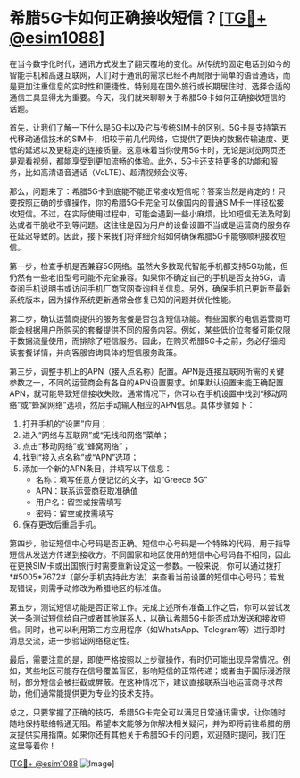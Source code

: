 # 希腊5G卡如何正确接收短信？[[TG💪+ @esim1088](https://t.me/s/esim1088)]

在当今数字化时代，通讯方式发生了翻天覆地的变化。从传统的固定电话到如今的智能手机和高速互联网，人们对于通讯的需求已经不再局限于简单的语音通话，而是更加注重信息的实时性和便捷性。特别是在国外旅行或长期居住时，选择合适的通信工具显得尤为重要。今天，我们就来聊聊关于希腊5G卡如何正确接收短信的话题。

首先，让我们了解一下什么是5G卡以及它与传统SIM卡的区别。5G卡是支持第五代移动通信技术的SIM卡，相较于前几代网络，它提供了更快的数据传输速度、更低的延迟以及更稳定的连接质量。这意味着当你使用5G卡时，无论是浏览网页还是观看视频，都能享受到更加流畅的体验。此外，5G卡还支持更多的功能和服务，比如高清语音通话（VoLTE）、超清视频会议等。

那么，问题来了：希腊5G卡到底能不能正常接收短信呢？答案当然是肯定的！只要按照正确的步骤操作，你的希腊5G卡完全可以像国内的普通SIM卡一样轻松接收短信。不过，在实际使用过程中，可能会遇到一些小麻烦，比如短信无法及时到达或者干脆收不到等问题。这往往是因为用户的设备设置不当或是运营商的服务存在延迟导致的。因此，接下来我们将详细介绍如何确保希腊5G卡能够顺利接收短信。

第一步，检查手机是否兼容5G网络。虽然大多数现代智能手机都支持5G功能，但仍然有一些老旧型号可能不完全兼容。如果你不确定自己的手机是否支持5G，请查阅手机说明书或访问手机厂商官网查询相关信息。另外，确保手机已更新至最新系统版本，因为操作系统更新通常会修复已知的问题并优化性能。

第二步，确认运营商提供的服务套餐是否包含短信功能。有些国家的电信运营商可能会根据用户所购买的套餐提供不同的服务内容。例如，某些低价位套餐可能仅限于数据流量使用，而排除了短信服务。因此，在购买希腊5G卡之前，务必仔细阅读套餐详情，并向客服咨询具体的短信服务政策。

第三步，调整手机上的APN（接入点名称）配置。APN是连接互联网所需的关键参数之一，不同的运营商会有各自的APN设置要求。如果默认设置未能正确配置APN，就可能导致短信接收失败。通常情况下，你可以在手机设置中找到“移动网络”或“蜂窝网络”选项，然后手动输入相应的APN信息。具体步骤如下：

1. 打开手机的“设置”应用；
2. 进入“网络与互联网”或“无线和网络”菜单；
3. 点击“移动网络”或“蜂窝网络”；
4. 找到“接入点名称”或“APN”选项；
5. 添加一个新的APN条目，并填写以下信息：
   - 名称：填写任意方便记忆的文字，如“Greece 5G”
   - APN：联系运营商获取准确值
   - 用户名：留空或按需填写
   - 密码：留空或按需填写
6. 保存更改后重启手机。

第四步，验证短信中心号码是否正确。短信中心号码是一个特殊的代码，用于指导短信从发送方传递到接收方。不同国家和地区使用的短信中心号码各不相同，因此在更换SIM卡或出国旅行时需要重新设定这一参数。一般来说，你可以通过拨打*#5005*7672#（部分手机支持此方法）来查看当前设置的短信中心号码；若发现错误，则需手动修改为希腊地区的标准值。

第五步，测试短信功能是否正常工作。完成上述所有准备工作之后，你可以尝试发送一条测试短信给自己或者其他联系人，以确认希腊5G卡能否成功发送和接收短信。同时，也可以利用第三方应用程序（如WhatsApp、Telegram等）进行即时消息交流，进一步验证网络稳定性。

最后，需要注意的是，即使严格按照以上步骤操作，有时仍可能出现异常情况。例如，某些地区可能存在信号覆盖盲区，影响短信的正常传递；或者由于国际漫游限制，部分短信会被拦截或屏蔽。在这种情况下，建议直接联系当地运营商寻求帮助，他们通常能提供更为专业的技术支持。

总之，只要掌握了正确的技巧，希腊5G卡完全可以满足日常通讯需求，让你随时随地保持联络畅通无阻。希望本文能够为你解决相关疑问，并为即将前往希腊的朋友提供实用指南。如果你还有其他关于希腊5G卡的问题，欢迎随时提问，我们在这里等着你！

[[TG💪+ @esim1088](https://t.me/s/esim1088) ![Image](https://i.postimg.cc/4NQfJmqS/Snipaste-2025-05-13-00-14-12.png)]